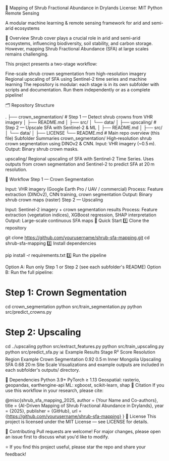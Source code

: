 🌵 Mapping of Shrub Fractional Abundance in Drylands
License: MIT
Python
Remote Sensing

A modular machine learning & remote sensing framework for arid and semi-arid ecosystems

📖 Overview
Shrub cover plays a crucial role in arid and semi-arid ecosystems, influencing biodiversity, soil stability, and carbon storage.
However, mapping Shrub Fractional Abundance (SFA) at large scales remains challenging.

This project presents a two-stage workflow:

Fine-scale shrub crown segmentation from high-resolution imagery
Regional upscaling of SFA using Sentinel-2 time series and machine learning
The repository is modular: each stage is in its own subfolder with scripts and documentation.
Run them independently or as a complete pipeline!

🗂 Repository Structure

.
├── crown_segmentation/    # Step 1 — Detect shrub crowns from VHR imagery
│   ├── README.md
│   ├── src/
│   └── data/
│
├── upscaling/             # Step 2 — Upscale SFA with Sentinel-2 & ML
│   ├── README.md
│   ├── src/
│   └── data/
│
├── LICENSE
└── README.md              # Main repo overview (this file)
Subfolder Summaries
crown_segmentation/
High‑resolution shrub crown segmentation using DINOv2 & CNN.
Input: VHR imagery (~0.5 m). Output: Binary shrub crown masks.

upscaling/
Regional upscaling of SFA with Sentinel‑2 Time Series.
Uses outputs from crown segmentation and Sentinel-2 to predict SFA at 20 m resolution.

🔄 Workflow
Step 1 — Crown Segmentation

Input: VHR imagery (Google Earth Pro / UAV / commercial)
Process: Feature extraction (DINOv2), CNN training, crown segmentation
Output: Binary shrub crown maps (raster)
Step 2 — Upscaling

Input: Sentinel-2 imagery + crown segmentation results
Process: Feature extraction (vegetation indices), XGBoost regression, SHAP interpretation
Output: Large-scale continuous SFA maps
🚀 Quick Start
1️⃣ Clone the repository


git clone https://github.com/yourusername/shrub-sfa-mapping.git
cd shrub-sfa-mapping
2️⃣ Install dependencies


pip install -r requirements.txt
3️⃣ Run the pipeline

Option A: Run only Step 1 or Step 2 (see each subfolder's README)
Option B: Run the full pipeline:

# Step 1: Crown Segmentation
cd crown_segmentation
python src/train_segmentation.py
python src/predict_crowns.py

# Step 2: Upscaling
cd ../upscaling
python src/extract_features.py
python src/train_upscaling.py
python src/predict_sfa.py
📊 Example Results
Stage	R² Score	Resolution	Region Example
Crown Segmentation	0.92	0.5 m	Inner Mongolia
Upscaling SFA	0.68	20 m	Site Scale
Visualizations and example outputs are included in each subfolder's outputs/ directory.

🧩 Dependencies
Python 3.9+
PyTorch ≥ 1.13
Geospatial: rasterio, geopandas, earthengine-api
ML: xgboost, scikit-learn, shap
📜 Citation
If you use this workflow in your research, please cite:


@misc{shrub_sfa_mapping_2025,
  author    = {Your Name and Co-authors},
  title     = {AI-Driven Mapping of Shrub Fractional Abundance in Drylands},
  year      = {2025},
  publisher = {GitHub},
  url       = {https://github.com/yourusername/shrub-sfa-mapping}
}
📄 License
This project is licensed under the MIT License — see LICENSE for details.

🤝 Contributing
Pull requests are welcome! For major changes, please open an issue first to discuss what you'd like to modify.

⭐️ If you find this project useful, please star the repo and share your feedback!
